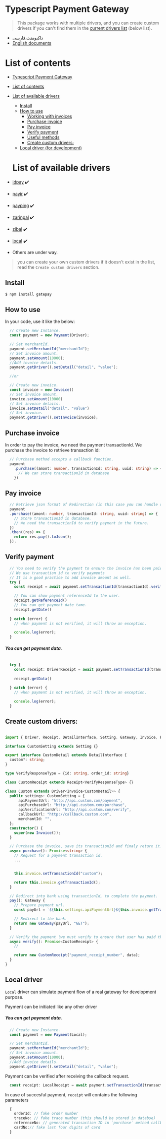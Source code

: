 # Typescript Payment Gateway


> This package works with multiple drivers, and you can create custom drivers if you can't find them in the [current drivers list](#list-of-available-drivers) (below list).

- [داکیومنت فارسی](https://github.com/rrez2002/GatePay/blob/main/README-FA.md)
- [English documents](https://github.com/rrez2002/GatePay/blob/main/README.md)

# List of contents

- [Typescript Payment Gateway](#typescript-payment-gateway)
- [List of contents](#list-of-contents)
- [List of available drivers](#list-of-available-drivers)
  - [Install](#install)
  - [How to use](#how-to-use)
    - [Working with invoices](#working-with-invoices)
    - [Purchase invoice](#purchase-invoice)
    - [Pay invoice](#pay-invoice)
    - [Verify payment](#verify-payment)
    - [Useful methods](#useful-methods)
    - [Create custom drivers:](#create-custom-drivers)
  - [Local driver (for development)](#local-driver)


  # List of available drivers
- [idpay](https://idpay.ir/) :heavy_check_mark:
- [payir](https://pay.ir/) :heavy_check_mark:
- [payping](https://www.payping.ir/) :heavy_check_mark:
- [zarinpal](https://www.zarinpal.com/) :heavy_check_mark:
- [zibal](https://www.zibal.ir/) :heavy_check_mark:
- [local](#local-driver) :heavy_check_mark:
- Others are under way.

> you can create your own custom drivers if it doesn't exist in the list, read the `Create custom drivers` section.

## Install

```bash
$ npm install gatepay
```

## How to use


In your code, use it like the below:

```typescript
  // Create new Instance.
  const payment = new Payment(Driver);

  // Set merchantId.
  payment.setMerchantId("merchantId");
  // Set invoice amount.
  payment.setAmount(10000);
  //Add invoice details.
  payment.getDriver().setDetail("detail", "value");

  //or 

  // Create new invoice.
  const invoice = new Invoice()
  // Set invoice amount.
  invoice.setAmount(10000)
  // Set invoice details.
  invoice.setDetail("detail", "value")
  // Set invoice.
  payment.getDriver().setInvoice(invoice);

```

## Purchase invoice
In order to pay the invoice, we need the payment transactionId. We purchase the invoice to retrieve transaction id:

```typescript
  // Purchase method accepts a callback function.
  payment
    .purchase((amont: number, transactionId: string, uuid: string) => {
      // We can store transactionId in database
    })
```

## Pay invoice

```typescript
  // Retrieve json format of Redirection (in this case you can handle redirection to bank gateway)
  payment
  .purchase((amont: number, transactionId: string, uuid: string) => {
    // Store transactionId in database.
    // We need the transactionId to verify payment in the future.
  })
  .then((res) => {
    return res.pay().toJson();
  });
```

## Verify payment

```typescript
  // You need to verify the payment to ensure the invoice has been paid successfully.
  // We use transaction id to verify payments
  // It is a good practice to add invoice amount as well.
  try {
    const receipt = await payment.setTransactionId(transactionId).verify();

    // You can show payment referenceId to the user.
    receipt.getReferenceId()
    // You can get payment date tame.
    receipt.getDate()
    
  } catch (error) {
    // when payment is not verified, it will throw an exception.

    console.log(error);
  }

```

#####  You can get payment data.
```typescript
  
  try {
    const receipt: DriverReceipt = await payment.setTransactionId(transactionId).verify();
    
    receipt.getData()
    
  } catch (error) {
    // when payment is not verified, it will throw an exception.

    console.log(error);
  }

```

## Create custom drivers:

```typescript

import { Driver, Receipt, DetailInterface, Setting, Gateway, Invoice, Payment } from "gatepay";

interface CustomSetting extends Setting {}

export interface CustomDetail extends DetailInterface {
  custom?: string;
}

type VerifyResponseType = {id: string, order_id: string}

class CustomReceipt extends Receipt<VerifyResponseType> {}

class Custom extends Driver<Invoice<CustomDetail>> {
  public settings: CustomSetting = {
      apiPaymentUrl: "http://api.custom.com/payment",
      apiPurchaseUrl: "http://api.custom.com/purchase",
      apiVerificationUrl: "http://api.custom.com/verify",
      callbackUrl: "http://callback.custom.com",
      merchantId: "",
  };
  constructor() {
    super(new Invoice());
  }

  // Purchase the invoice, save its transactionId and finaly return it.
  async purchase(): Promise<string> {
    // Request for a payment transaction id.
    ...


    this.invoice.setTransactionId("custom");

    return this.invoice.getTransactionId();
  }

  // Redirect into bank using transactionId, to complete the payment.
  pay(): Gateway {
    // Prepare payment url.
    const payUrl = `${this.settings.apiPaymentUrl}${this.invoice.getTransactionId()}`;

    // Redirect to the bank.
    return new Gateway(payUrl, "GET");
  }

  // Verify the payment (we must verify to ensure that user has paid the invoice).
  async verify(): Promise<CustomReceipt> {
    //

    return new CustomReceipt("payment_receipt_number", data);
  }
}

```

## Local driver

`Local` driver can simulate payment flow of a real gateway for development purpose.

Payment can be initiated like any other driver

#####  You can get payment data.

```typescript
  // Create new Instance.
  const payment = new Payment(Local);

  // Set merchantId.
  payment.setMerchantId("merchantId");
  // Set invoice amount.
  payment.setAmount(10000);
  //Add invoice details.
  payment.getDriver().setDetail("detail", "value");

```

Payment can be verified after receiving the callback request.

```typescript
  const receipt: LocalReceipt = await payment.setTransactionId(transactionId).verify();
```

In case of succesful payment, `receipt` will contains the following parameters

```typescript
  {
    orderId: // fake order number 
    traceNo: // fake trace number (this should be stored in databse)
    referenceNo: // generated transaction ID in `purchase` method callback
    cardNo:// fake last four digits of card 
  }
```